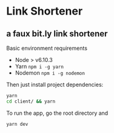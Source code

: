 # Link Shortener

## a faux bit.ly link shortener

Basic environment requirements

- Node > v6.10.3
- Yarn `npm i -g yarn`
- Nodemon `npm i -g nodemon`

Then just install project dependencies:

```bash
yarn
cd client/ && yarn
```

To run the app, go the root directory and

```bash
yarn dev
```
